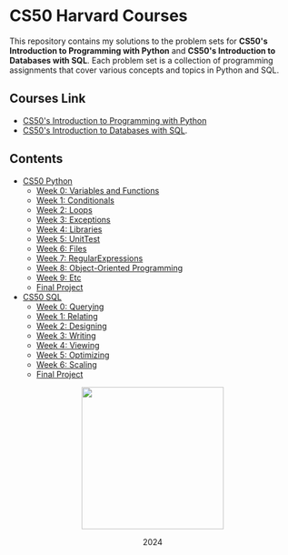 # CS50 Harvard Courses

This repository contains my solutions to the problem sets for **CS50's Introduction to Programming with Python** and **CS50's Introduction to Databases with SQL**. Each problem set is a collection of programming assignments that cover various concepts and topics in Python and SQL.

## Courses Link
- [CS50's Introduction to Programming with Python](https://cs50.harvard.edu/python/2022/)
- [CS50's Introduction to Databases with SQL](https://cs50.harvard.edu/sql/2024/). 

## Contents

- [CS50 Python](CS50-Python/)
    - [Week 0: Variables and Functions](CS50-Python/Week%200%20Variables)
    - [Week 1: Conditionals](CS50-Python/Week%201%20Conditionals)
    - [Week 2: Loops](CS50-Python/Week%202%20Loops)
    - [Week 3: Exceptions](CS50-Python/Week%203%20Exceptions) 
    - [Week 4: Libraries](CS50-Python/Week%204%20Libraries) 
    - [Week 5: UnitTest](CS50-Python/Week%205%20UnitTest)
    - [Week 6: Files](CS50-Python/Week%206%20Files) 
    - [Week 7: RegularExpressions](CS50-Python/Week%207%20RegularExpressions) 
    - [Week 8: Object-Oriented Programming](CS50-Python/Week%208%20Object-Oriented%20Programming)  
    - [Week 9: Etc](CS50-Python/Week%209%20Etc) 
    - [Final Project](CS50-Python/Week%209%20Etc/FinalProject/) 
-  [CS50 SQL](CS50-SQL/)
    - [Week 0: Querying](CS50-SQL/Week%200%20Querying/) 
    - [Week 1: Relating](CS50-SQL/Week%201%20Relating/)
    - [Week 2: Designing](CS50-SQL/Week%202%20Designing/)
    - [Week 3: Writing](CS50-SQL/Week%203%20Writing/)
    - [Week 4: Viewing](CS50-SQL/Week%204%20Viewing/)
    - [Week 5: Optimizing](CS50-SQL/Week%205%20Optimizing/)
    - [Week 6: Scaling](CS50-SQL/Week%206%20Scaling/)
    - [Final Project](CS50-SQL/Project/) 


<div align=center>
    <img src="https://upload.wikimedia.org/wikipedia/commons/thumb/c/cc/Harvard_University_coat_of_arms.svg/800px-Harvard_University_coat_of_arms.svg.png" height=250>
    <p> 2024 </p>
</div>